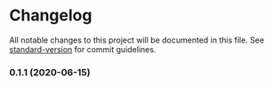 # Changelog

All notable changes to this project will be documented in this file. See
[standard-version](https://github.com/conventional-changelog/standard-version) for commit guidelines.

### 0.1.1 (2020-06-15)
